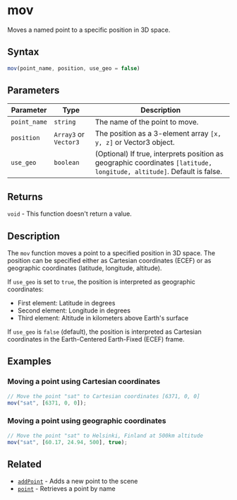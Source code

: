 # mov

Moves a named point to a specific position in 3D space.

## Syntax

```javascript
mov(point_name, position, use_geo = false)
```

## Parameters

| Parameter    | Type                | Description                                                                 |
|--------------|---------------------|-----------------------------------------------------------------------------|
| `point_name` | `string`            | The name of the point to move.                                              |
| `position`   | `Array3` or `Vector3` | The position as a 3-element array `[x, y, z]` or Vector3 object.           |
| `use_geo`    | `boolean`           | (Optional) If true, interprets position as geographic coordinates `[latitude, longitude, altitude]`. Default is false. |

## Returns

`void` - This function doesn't return a value.

## Description

The `mov` function moves a point to a specified position in 3D space. The position can be specified either as Cartesian coordinates (ECEF) or as geographic coordinates (latitude, longitude, altitude).

If `use_geo` is set to `true`, the position is interpreted as geographic coordinates:
- First element: Latitude in degrees
- Second element: Longitude in degrees
- Third element: Altitude in kilometers above Earth's surface

If `use_geo` is `false` (default), the position is interpreted as Cartesian coordinates in the Earth-Centered Earth-Fixed (ECEF) frame.

## Examples

### Moving a point using Cartesian coordinates

```javascript
// Move the point "sat" to Cartesian coordinates [6371, 0, 0]
mov("sat", [6371, 0, 0]);
```

### Moving a point using geographic coordinates

```javascript
// Move the point "sat" to Helsinki, Finland at 500km altitude
mov("sat", [60.17, 24.94, 500], true);
```

## Related

- [`addPoint`](/dsl/commands/addPoint) - Adds a new point to the scene
- [`point`](/dsl/commands/point) - Retrieves a point by name

